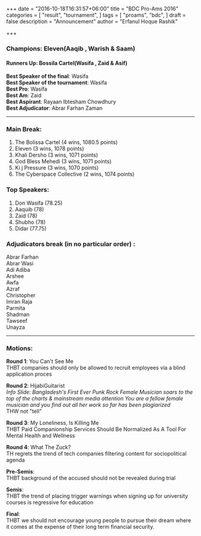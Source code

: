 +++
date = "2016-10-18T16:31:57+06:00"
title = "BDC Pro-Ams 2016"
categories = [
  "result",
  "tournament",
]
tags = [
  "proams",
  "bdc",
]
draft = false
description = "Announcement"
author = "Erfanul Hoque Rashik"

+++

### **Champions: Eleven(Aaqib , Warish & Saam)**
#### Runners Up: Bossila Cartel(Wasifa , Zaid & Asif) 

**Best Speaker of the final**: Wasifa  
**Best Speaker of the tournament**: Wasifa  
**Best Pro**: Wasifa  
**Best Am**: Zaid  
**Best Aspirant**: Rayaan Ibtesham Chowdhury  
**Best Adjudicator**: Abrar Farhan Zaman  
<!--more-->

---

### Main Break:

1. The Bolissa Cartel (4 wins, 1080.5 points)
2. Eleven (3 wins, 1078 points)
3. Khali Dersho (3 wins, 1071 points)
4. God Bless Mehedi (3 wins, 1071 points)
5. Ki j Pressure (3 wins, 1070 points)
6. The Cyberspace Collective (2 wins, 1074 points)

### Top Speakers:

1. Don Wasifa (78.25)
2. Aaquib (78)
3. Zaid (78)
4. Shubho (78)
5. Didar (77.75)

### Adjudicators break (in no particular order) :

Abrar Farhan  
Abrar Wasi  
Adi 
Adiba  
Arshee  
Awfa  
Azraf  
Christopher  
Imran Raja  
Parmita  
Shadman  
Tawseef  
Unayza  

---

### Motions:

**Round 1**: You Can't See Me  
THBT companies should only be allowed to recruit employees via a blind application proces

**Round 2**: HijabiGuitarist  
*Info Slide: Bangladesh's First Ever Punk Rock Female Musician soars to the top of the charts & mainstream media attention
You are a fellow female musician and you find out all her work so far has been plagiarized*  
THW not "tell"

**Round 3**: My Loneliness, Is Killing Me  
THBT Paid Companionship Services Should Be Normalized As A Tool For Mental Health and Wellness

**Round 4**: What The Zuck?  
TH regrets the trend of tech companies filtering content for sociopolitical agenda

**Pre-Semis**:  
THBT background of the accused should not be revealed during trial

**Semis**:  
THBT the trend of placing trigger warnings when signing up for university courses is regressive for education

**Final**:  
THBT we should not encourage young people to pursue their dream where it comes at the expense of their long term financial security.

